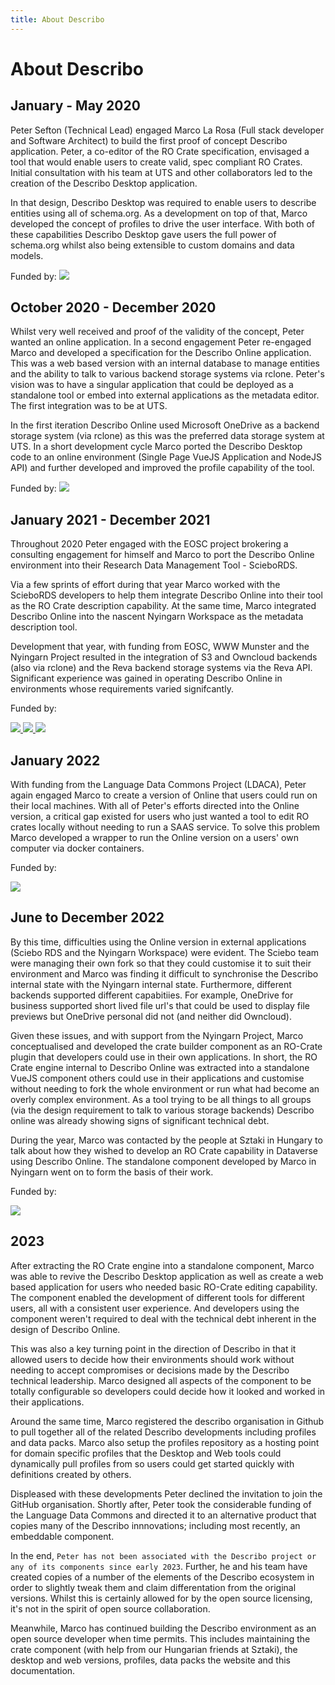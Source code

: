 ```yaml
---
title: About Describo
---
```


# About Describo

## January - May 2020

Peter Sefton (Technical Lead) engaged Marco La Rosa (Full stack developer and Software Architect) to
build the first proof of concept Describo application. Peter, a co-editor of the RO Crate
specification, envisaged a tool that would enable users to create valid, spec compliant RO Crates.
Initial consultation with his team at UTS and other collaborators led to the creation of the
Describo Desktop application.

In that design, Describo Desktop was required to enable users to describe entities using all of
schema.org. As a development on top of that, Marco developed the concept of profiles to drive the
user interface. With both of these capabilities Describo Desktop gave users the full power of
schema.org whilst also being extensible to custom domains and data models.

Funded by: [![](./images/logos/uts-logo.png)](https://uts.edu.au)

## October 2020 - December 2020

Whilst very well received and proof of the validity of the concept, Peter wanted an online
application. In a second engagement Peter re-engaged Marco and developed a specification for the
Describo Online application. This was a web based version with an internal database to manage
entities and the ability to talk to various backend storage systems via rclone. Peter's vision was
to have a singular application that could be deployed as a standalone tool or embed into external
applications as the metadata editor. The first integration was to be at UTS.

In the first iteration Describo Online used Microsoft OneDrive as a backend storage system (via
rclone) as this was the preferred data storage system at UTS. In a short development cycle Marco
ported the Describo Desktop code to an online environment (Single Page VueJS Application and NodeJS
API) and further developed and improved the profile capability of the tool.

Funded by: [![](./images/logos/uts-logo.png)](https://uts.edu.au)

## January 2021 - December 2021

Throughout 2020 Peter engaged with the EOSC project brokering a consulting engagement for himself
and Marco to port the Describo Online environment into their Research Data Management Tool -
ScieboRDS.

Via a few sprints of effort during that year Marco worked with the ScieboRDS developers to help them
integrate Describo Online into their tool as the RO Crate description capability. At the same time,
Marco integrated Describo Online into the nascent Nyingarn Workspace as the metadata description
tool.

Development that year, with funding from EOSC, WWW Munster and the Nyingarn Project resulted in the
integration of S3 and Owncloud backends (also via rclone) and the Reva backend storage systems via
the Reva API. Significant experience was gained in operating Describo Online in environments whose
requirements varied signifcantly.

Funded by:

<div class="flex flex-row flex-wrap justify-around">
    <a href="https://cs3mesh4eosc.eu" target="_blank" class="bg-black">
        <img src="./images/logos/cs3mesh-logo.png" class="h-20"/>
    </a>
    <a href="https://www.uni-muenster.de/en/" target="_blank">
        <img src="./images/logos/muenster-logo.png" class="h-32"/>
    </a>
    <a href="https://nyingarn.net" target="_blank">
        <img src="./images/logos/nyingarn-logo.png" class="h-32"/>
    </a>
</div>

## January 2022

With funding from the Language Data Commons Project (LDACA), Peter again engaged Marco to create a
version of Online that users could run on their local machines. With all of Peter's efforts directed
into the Online version, a critical gap existed for users who just wanted a tool to edit RO crates
locally without needing to run a SAAS service. To solve this problem Marco developed a wrapper to
run the Online version on a users' own computer via docker containers.

Funded by:

<a href="https://ldaca.edu.au" target="_blank">
    <img src="./images/logos/ldaca-logo.png" class="h-32"/>
</a>

## June to December 2022

By this time, difficulties using the Online version in external applications (Sciebo RDS and the
Nyingarn Workspace) were evident. The Sciebo team were managing their own fork so that they could
customise it to suit their environment and Marco was finding it difficult to synchronise the
Describo internal state with the Nyingarn internal state. Furthermore, different backends supported
different capabitiies. For example, OneDrive for business supported short lived file url's that
could be used to display file previews but OneDrive personal did not (and neither did Owncloud).

Given these issues, and with support from the Nyingarn Project, Marco conceptualised and developed
the crate builder component as an RO-Crate plugin that developers could use in their own
applications. In short, the RO Crate engine internal to Describo Online was extracted into a
standalone VueJS component others could use in their applications and customise without needing to
fork the whole environment or run what had become an overly complex environment. As a tool trying to
be all things to all groups (via the design requirement to talk to various storage backends)
Describo online was already showing signs of significant technical debt.

During the year, Marco was contacted by the people at Sztaki in Hungary to talk about how they
wished to develop an RO Crate capability in Dataverse using Describo Online. The standalone
component developed by Marco in Nyingarn went on to form the basis of their work.

Funded by:

<a href="https://nyingarn.net" target="_blank">
    <img src="./images/logos/nyingarn-logo.png" class="h-32"/>
</a>

## 2023

After extracting the RO Crate engine into a standalone component, Marco was able to revive the
Describo Desktop application as well as create a web based application for users who needed basic
RO-Crate editing capability. The component enabled the development of different tools for different
users, all with a consistent user experience. And developers using the component weren't required to
deal with the technical debt inherent in the design of Describo Online.

This was also a key turning point in the direction of Describo in that it allowed users to decide
how their environments should work without needing to accept compromises or decisions made by the
Describo technical leadership. Marco designed all aspects of the component to be totally
configurable so developers could decide how it looked and worked in their applications.

Around the same time, Marco registered the describo organisation in Github to pull together all of
the related Describo developments including profiles and data packs. Marco also setup the profiles
repository as a hosting point for domain specific profiles that the Desktop and Web tools could
dynamically pull profiles from so users could get started quickly with definitions created by
others.

Displeased with these developments Peter declined the invitation to join the GitHub organisation.
Shortly after, Peter took the considerable funding of the Language Data Commons and directed it to
an alternative product that copies many of the Describo innnovations; including most recently, an
embeddable component.

In the end,
`Peter has not been associated with the Describo project or any of its components since early 2023`.
Further, he and his team have created copies of a number of the elements of the Describo ecosystem
in order to slightly tweak them and claim differentation from the original versions. Whilst this is
certainly allowed for by the open source licensing, it's not in the spirit of open source
collaboration.

Meanwhile, Marco has continued building the Describo environment as an open source developer when
time permits. This includes maintaining the crate component (with help from our Hungarian friends at
Sztaki), the desktop and web versions, profiles, data packs the website and this documentation.
